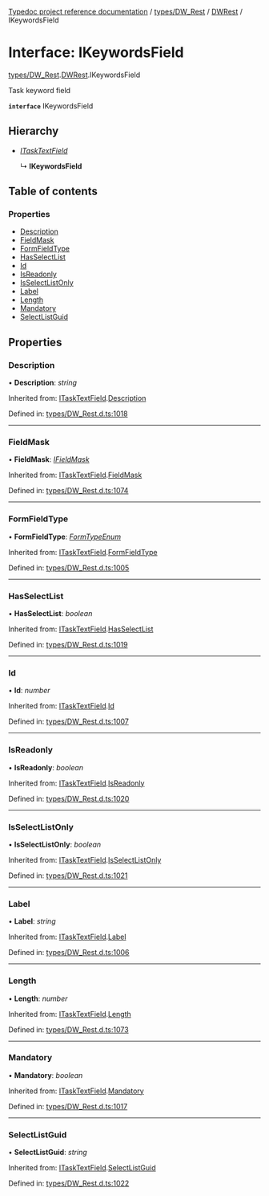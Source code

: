 [Typedoc project reference documentation](../README.md) / [types/DW_Rest](../modules/types_dw_rest.md) / [DWRest](../modules/types_dw_rest.dwrest.md) / IKeywordsField

# Interface: IKeywordsField

[types/DW_Rest](../modules/types_dw_rest.md).[DWRest](../modules/types_dw_rest.dwrest.md).IKeywordsField

Task keyword field

**`interface`** IKeywordsField

## Hierarchy

* [*ITaskTextField*](types_dw_rest.dwrest.itasktextfield.md)

  ↳ **IKeywordsField**

## Table of contents

### Properties

- [Description](types_dw_rest.dwrest.ikeywordsfield.md#description)
- [FieldMask](types_dw_rest.dwrest.ikeywordsfield.md#fieldmask)
- [FormFieldType](types_dw_rest.dwrest.ikeywordsfield.md#formfieldtype)
- [HasSelectList](types_dw_rest.dwrest.ikeywordsfield.md#hasselectlist)
- [Id](types_dw_rest.dwrest.ikeywordsfield.md#id)
- [IsReadonly](types_dw_rest.dwrest.ikeywordsfield.md#isreadonly)
- [IsSelectListOnly](types_dw_rest.dwrest.ikeywordsfield.md#isselectlistonly)
- [Label](types_dw_rest.dwrest.ikeywordsfield.md#label)
- [Length](types_dw_rest.dwrest.ikeywordsfield.md#length)
- [Mandatory](types_dw_rest.dwrest.ikeywordsfield.md#mandatory)
- [SelectListGuid](types_dw_rest.dwrest.ikeywordsfield.md#selectlistguid)

## Properties

### Description

• **Description**: *string*

Inherited from: [ITaskTextField](types_dw_rest.dwrest.itasktextfield.md).[Description](types_dw_rest.dwrest.itasktextfield.md#description)

Defined in: [types/DW_Rest.d.ts:1018](https://github.com/DocuWare/REST-Sample-TS/blob/6171aa8/src/types/DW_Rest.d.ts#L1018)

___

### FieldMask

• **FieldMask**: [*IFieldMask*](types_dw_rest.dwrest.ifieldmask.md)

Inherited from: [ITaskTextField](types_dw_rest.dwrest.itasktextfield.md).[FieldMask](types_dw_rest.dwrest.itasktextfield.md#fieldmask)

Defined in: [types/DW_Rest.d.ts:1074](https://github.com/DocuWare/REST-Sample-TS/blob/6171aa8/src/types/DW_Rest.d.ts#L1074)

___

### FormFieldType

• **FormFieldType**: [*FormTypeEnum*](../enums/types_dw_rest.dwrest.formtypeenum.md)

Inherited from: [ITaskTextField](types_dw_rest.dwrest.itasktextfield.md).[FormFieldType](types_dw_rest.dwrest.itasktextfield.md#formfieldtype)

Defined in: [types/DW_Rest.d.ts:1005](https://github.com/DocuWare/REST-Sample-TS/blob/6171aa8/src/types/DW_Rest.d.ts#L1005)

___

### HasSelectList

• **HasSelectList**: *boolean*

Inherited from: [ITaskTextField](types_dw_rest.dwrest.itasktextfield.md).[HasSelectList](types_dw_rest.dwrest.itasktextfield.md#hasselectlist)

Defined in: [types/DW_Rest.d.ts:1019](https://github.com/DocuWare/REST-Sample-TS/blob/6171aa8/src/types/DW_Rest.d.ts#L1019)

___

### Id

• **Id**: *number*

Inherited from: [ITaskTextField](types_dw_rest.dwrest.itasktextfield.md).[Id](types_dw_rest.dwrest.itasktextfield.md#id)

Defined in: [types/DW_Rest.d.ts:1007](https://github.com/DocuWare/REST-Sample-TS/blob/6171aa8/src/types/DW_Rest.d.ts#L1007)

___

### IsReadonly

• **IsReadonly**: *boolean*

Inherited from: [ITaskTextField](types_dw_rest.dwrest.itasktextfield.md).[IsReadonly](types_dw_rest.dwrest.itasktextfield.md#isreadonly)

Defined in: [types/DW_Rest.d.ts:1020](https://github.com/DocuWare/REST-Sample-TS/blob/6171aa8/src/types/DW_Rest.d.ts#L1020)

___

### IsSelectListOnly

• **IsSelectListOnly**: *boolean*

Inherited from: [ITaskTextField](types_dw_rest.dwrest.itasktextfield.md).[IsSelectListOnly](types_dw_rest.dwrest.itasktextfield.md#isselectlistonly)

Defined in: [types/DW_Rest.d.ts:1021](https://github.com/DocuWare/REST-Sample-TS/blob/6171aa8/src/types/DW_Rest.d.ts#L1021)

___

### Label

• **Label**: *string*

Inherited from: [ITaskTextField](types_dw_rest.dwrest.itasktextfield.md).[Label](types_dw_rest.dwrest.itasktextfield.md#label)

Defined in: [types/DW_Rest.d.ts:1006](https://github.com/DocuWare/REST-Sample-TS/blob/6171aa8/src/types/DW_Rest.d.ts#L1006)

___

### Length

• **Length**: *number*

Inherited from: [ITaskTextField](types_dw_rest.dwrest.itasktextfield.md).[Length](types_dw_rest.dwrest.itasktextfield.md#length)

Defined in: [types/DW_Rest.d.ts:1073](https://github.com/DocuWare/REST-Sample-TS/blob/6171aa8/src/types/DW_Rest.d.ts#L1073)

___

### Mandatory

• **Mandatory**: *boolean*

Inherited from: [ITaskTextField](types_dw_rest.dwrest.itasktextfield.md).[Mandatory](types_dw_rest.dwrest.itasktextfield.md#mandatory)

Defined in: [types/DW_Rest.d.ts:1017](https://github.com/DocuWare/REST-Sample-TS/blob/6171aa8/src/types/DW_Rest.d.ts#L1017)

___

### SelectListGuid

• **SelectListGuid**: *string*

Inherited from: [ITaskTextField](types_dw_rest.dwrest.itasktextfield.md).[SelectListGuid](types_dw_rest.dwrest.itasktextfield.md#selectlistguid)

Defined in: [types/DW_Rest.d.ts:1022](https://github.com/DocuWare/REST-Sample-TS/blob/6171aa8/src/types/DW_Rest.d.ts#L1022)
